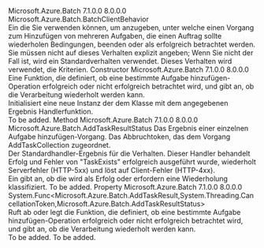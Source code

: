 <Type Name="AddTaskCollectionResultHandler" FullName="Microsoft.Azure.Batch.AddTaskCollectionResultHandler">
  <TypeSignature Language="C#" Value="public class AddTaskCollectionResultHandler : Microsoft.Azure.Batch.BatchClientBehavior" />
  <TypeSignature Language="ILAsm" Value=".class public auto ansi beforefieldinit AddTaskCollectionResultHandler extends Microsoft.Azure.Batch.BatchClientBehavior" />
  <TypeSignature Language="DocId" Value="T:Microsoft.Azure.Batch.AddTaskCollectionResultHandler" />
  <TypeSignature Language="VB.NET" Value="Public Class AddTaskCollectionResultHandler&#xA;Inherits BatchClientBehavior" />
  <TypeSignature Language="F#" Value="type AddTaskCollectionResultHandler = class&#xA;    inherit BatchClientBehavior" />
  <AssemblyInfo>
    <AssemblyName>Microsoft.Azure.Batch</AssemblyName>
    <AssemblyVersion>7.1.0.0</AssemblyVersion>
    <AssemblyVersion>8.0.0.0</AssemblyVersion>
  </AssemblyInfo>
  <Base>
    <BaseTypeName>Microsoft.Azure.Batch.BatchClientBehavior</BaseTypeName>
  </Base>
  <Interfaces />
  <Docs>
    <summary>
            Ein <see cref="T:Microsoft.Azure.Batch.BatchClientBehavior" /> die Sie verwenden können, um anzugeben, unter welche einen Vorgang zum Hinzufügen von mehreren Aufgaben, die einen Auftrag sollte wiederholen Bedingungen, beenden oder als erfolgreich betrachtet werden.
            </summary>
    <remarks>Sie müssen nicht auf dieses Verhalten explizit angeben; Wenn Sie nicht der Fall ist, wird ein Standardverhalten verwendet.  Dieses Verhalten wird verwendet, die <see cref="M:Microsoft.Azure.Batch.AddTaskCollectionResultHandler.DefaultAddTaskCollectionResultHandler(Microsoft.Azure.Batch.AddTaskResult,System.Threading.CancellationToken)" /> Kriterien.</remarks>
  </Docs>
  <Members>
    <Member MemberName=".ctor">
      <MemberSignature Language="C#" Value="public AddTaskCollectionResultHandler (Func&lt;Microsoft.Azure.Batch.AddTaskResult,System.Threading.CancellationToken,Microsoft.Azure.Batch.AddTaskResultStatus&gt; resultHandler);" />
      <MemberSignature Language="ILAsm" Value=".method public hidebysig specialname rtspecialname instance void .ctor(class System.Func`3&lt;class Microsoft.Azure.Batch.AddTaskResult, valuetype System.Threading.CancellationToken, valuetype Microsoft.Azure.Batch.AddTaskResultStatus&gt; resultHandler) cil managed" />
      <MemberSignature Language="DocId" Value="M:Microsoft.Azure.Batch.AddTaskCollectionResultHandler.#ctor(System.Func{Microsoft.Azure.Batch.AddTaskResult,System.Threading.CancellationToken,Microsoft.Azure.Batch.AddTaskResultStatus})" />
      <MemberSignature Language="VB.NET" Value="Public Sub New (resultHandler As Func(Of AddTaskResult, CancellationToken, AddTaskResultStatus))" />
      <MemberSignature Language="F#" Value="new Microsoft.Azure.Batch.AddTaskCollectionResultHandler : Func&lt;Microsoft.Azure.Batch.AddTaskResult, System.Threading.CancellationToken, Microsoft.Azure.Batch.AddTaskResultStatus&gt; -&gt; Microsoft.Azure.Batch.AddTaskCollectionResultHandler" Usage="new Microsoft.Azure.Batch.AddTaskCollectionResultHandler resultHandler" />
      <MemberType>Constructor</MemberType>
      <AssemblyInfo>
        <AssemblyName>Microsoft.Azure.Batch</AssemblyName>
        <AssemblyVersion>7.1.0.0</AssemblyVersion>
        <AssemblyVersion>8.0.0.0</AssemblyVersion>
      </AssemblyInfo>
      <Parameters>
        <Parameter Name="resultHandler" Type="System.Func&lt;Microsoft.Azure.Batch.AddTaskResult,System.Threading.CancellationToken,Microsoft.Azure.Batch.AddTaskResultStatus&gt;" />
      </Parameters>
      <Docs>
        <param name="resultHandler">Eine Funktion, die definiert, ob eine bestimmte Aufgabe hinzufügen-Operation erfolgreich oder nicht erfolgreich betrachtet wird, und gibt an, ob die Verarbeitung wiederholt werden kann.</param>
        <summary>
            Initialisiert eine neue Instanz der dem <see cref="T:Microsoft.Azure.Batch.AddTaskCollectionResultHandler" /> Klasse mit dem angegebenen Ergebnis Handlerfunktion.
            </summary>
        <remarks>To be added.</remarks>
      </Docs>
    </Member>
    <Member MemberName="DefaultAddTaskCollectionResultHandler">
      <MemberSignature Language="C#" Value="public static Microsoft.Azure.Batch.AddTaskResultStatus DefaultAddTaskCollectionResultHandler (Microsoft.Azure.Batch.AddTaskResult addTaskResult, System.Threading.CancellationToken cancellationToken);" />
      <MemberSignature Language="ILAsm" Value=".method public static hidebysig valuetype Microsoft.Azure.Batch.AddTaskResultStatus DefaultAddTaskCollectionResultHandler(class Microsoft.Azure.Batch.AddTaskResult addTaskResult, valuetype System.Threading.CancellationToken cancellationToken) cil managed" />
      <MemberSignature Language="DocId" Value="M:Microsoft.Azure.Batch.AddTaskCollectionResultHandler.DefaultAddTaskCollectionResultHandler(Microsoft.Azure.Batch.AddTaskResult,System.Threading.CancellationToken)" />
      <MemberSignature Language="F#" Value="static member DefaultAddTaskCollectionResultHandler : Microsoft.Azure.Batch.AddTaskResult * System.Threading.CancellationToken -&gt; Microsoft.Azure.Batch.AddTaskResultStatus" Usage="Microsoft.Azure.Batch.AddTaskCollectionResultHandler.DefaultAddTaskCollectionResultHandler (addTaskResult, cancellationToken)" />
      <MemberType>Method</MemberType>
      <AssemblyInfo>
        <AssemblyName>Microsoft.Azure.Batch</AssemblyName>
        <AssemblyVersion>7.1.0.0</AssemblyVersion>
        <AssemblyVersion>8.0.0.0</AssemblyVersion>
      </AssemblyInfo>
      <ReturnValue>
        <ReturnType>Microsoft.Azure.Batch.AddTaskResultStatus</ReturnType>
      </ReturnValue>
      <Parameters>
        <Parameter Name="addTaskResult" Type="Microsoft.Azure.Batch.AddTaskResult" />
        <Parameter Name="cancellationToken" Type="System.Threading.CancellationToken" />
      </Parameters>
      <Docs>
        <param name="addTaskResult">Das Ergebnis einer einzelnen Aufgabe hinzufügen-Vorgang.</param>
        <param name="cancellationToken">Das Abbruchtoken, das dem Vorgang AddTaskCollection zugeordnet.</param>
        <summary>
            Der Standardhandler-Ergebnis für die <see cref="T:Microsoft.Azure.Batch.AddTaskCollectionResultHandler" /> Verhalten. Dieser Handler behandelt Erfolg und Fehler von "TaskExists" erfolgreich ausgeführt wurde, wiederholt Serverfehler (HTTP-5xx) und löst <see cref="T:Microsoft.Azure.Batch.AddTaskCollectionTerminatedException" /> auf Client-Fehler (HTTP-4xx).
            </summary>
        <returns>Ein <see cref="T:Microsoft.Azure.Batch.AddTaskResultStatus" /> gibt an, ob die <paramref name="addTaskResult" /> wird als Erfolg oder erfordern eine Wiederholung klassifiziert.</returns>
        <remarks>To be added.</remarks>
      </Docs>
    </Member>
    <Member MemberName="ResultHandler">
      <MemberSignature Language="C#" Value="public Func&lt;Microsoft.Azure.Batch.AddTaskResult,System.Threading.CancellationToken,Microsoft.Azure.Batch.AddTaskResultStatus&gt; ResultHandler { get; set; }" />
      <MemberSignature Language="ILAsm" Value=".property instance class System.Func`3&lt;class Microsoft.Azure.Batch.AddTaskResult, valuetype System.Threading.CancellationToken, valuetype Microsoft.Azure.Batch.AddTaskResultStatus&gt; ResultHandler" />
      <MemberSignature Language="DocId" Value="P:Microsoft.Azure.Batch.AddTaskCollectionResultHandler.ResultHandler" />
      <MemberSignature Language="VB.NET" Value="Public Property ResultHandler As Func(Of AddTaskResult, CancellationToken, AddTaskResultStatus)" />
      <MemberSignature Language="F#" Value="member this.ResultHandler : Func&lt;Microsoft.Azure.Batch.AddTaskResult, System.Threading.CancellationToken, Microsoft.Azure.Batch.AddTaskResultStatus&gt; with get, set" Usage="Microsoft.Azure.Batch.AddTaskCollectionResultHandler.ResultHandler" />
      <MemberType>Property</MemberType>
      <AssemblyInfo>
        <AssemblyName>Microsoft.Azure.Batch</AssemblyName>
        <AssemblyVersion>7.1.0.0</AssemblyVersion>
        <AssemblyVersion>8.0.0.0</AssemblyVersion>
      </AssemblyInfo>
      <ReturnValue>
        <ReturnType>System.Func&lt;Microsoft.Azure.Batch.AddTaskResult,System.Threading.CancellationToken,Microsoft.Azure.Batch.AddTaskResultStatus&gt;</ReturnType>
      </ReturnValue>
      <Docs>
        <summary>
            Ruft ab oder legt die Funktion, die definiert, ob eine bestimmte Aufgabe hinzufügen-Operation erfolgreich oder nicht erfolgreich betrachtet wird, und gibt an, ob die Verarbeitung wiederholt werden kann.
            </summary>
        <value>To be added.</value>
        <remarks>To be added.</remarks>
      </Docs>
    </Member>
  </Members>
</Type>